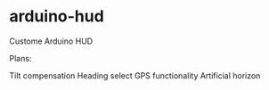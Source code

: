 # arduino-hud
Custome Arduino HUD

Plans:

Tilt compensation
Heading select
GPS functionality
Artificial horizon
